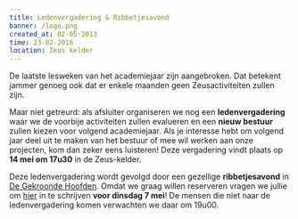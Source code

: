 ```yaml
---
title: Ledenvergadering & Ribbetjesavond
banner: /logo.png
created_at: 02-05-2013
time: 23-02-2016
location: Zeus kelder
---
```


De laatste lesweken van het academiejaar zijn aangebroken. Dat betekent jammer genoeg ook dat er enkele maanden geen Zeusactiviteiten zullen zijn.

Maar niet getreurd: als afsluiter organiseren we nog een <strong>ledenvergadering</strong> waar we de voorbije activiteiten zullen evalueren en een <strong>nieuw bestuur</strong> zullen kiezen voor volgend academiejaar. Als je interesse hebt om volgend jaar deel uit te maken van het bestuur of mee wil werken aan onze projecten, kom dan zeker eens luisteren! Deze vergadering vindt plaats op <strong>14 mei om 17u30</strong> in de Zeus-kelder.

Deze ledenvergadering wordt gevolgd door een gezellige <strong>ribbetjesavond</strong> in <a href="https://www.degekroondehoofden.be/">De Gekroonde Hoofden</a>. Omdat we graag willen reserveren vragen we jullie om <a href="https://docs.google.com/forms/d/1YuXP_PdigD50nuWoMevkrTN-Dz348-wT2rZ4G_FyikM/viewform">hier</a> in te schrijven <strong>voor dinsdag 7 mei</strong>! De mensen die niet naar de ledenvergadering komen verwachten we daar om 19u00.